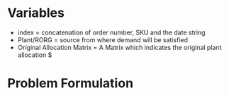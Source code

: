 # Variables
- index = concatenation of order number, SKU and the date string
- Plant/RORG = source from where demand will be satisfied
- Original Allocation Matrix = A Matrix which indicates the original plant allocation $

# Problem Formulation